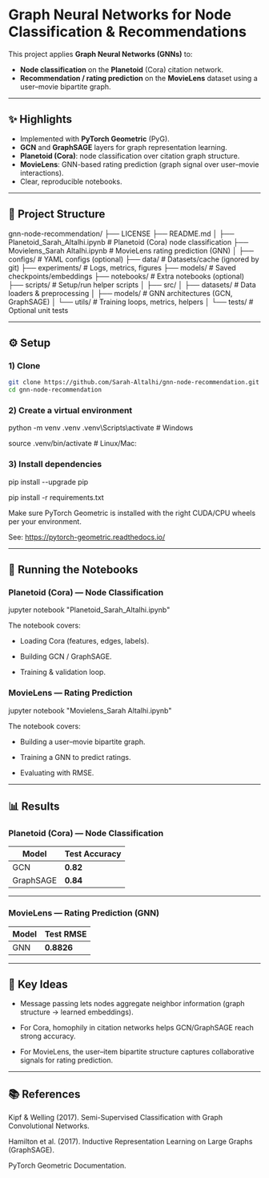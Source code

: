 # Graph Neural Networks for Node Classification & Recommendations

This project applies **Graph Neural Networks (GNNs)** to:
- **Node classification** on the **Planetoid** (Cora) citation network.
- **Recommendation / rating prediction** on the **MovieLens** dataset using a user–movie bipartite graph.

---

## ✨ Highlights
- Implemented with **PyTorch Geometric** (PyG).
- **GCN** and **GraphSAGE** layers for graph representation learning.
- **Planetoid (Cora)**: node classification over citation graph structure.
- **MovieLens**: GNN-based rating prediction (graph signal over user–movie interactions).
- Clear, reproducible notebooks.

---

## 📂 Project Structure

gnn-node-recommendation/
├── LICENSE
├── README.md
│
├── Planetoid_Sarah_Altalhi.ipynb # Planetoid (Cora) node classification
├── Movielens_Sarah Altalhi.ipynb # MovieLens rating prediction (GNN)
│
├── configs/ # YAML configs (optional)
├── data/ # Datasets/cache (ignored by git)
├── experiments/ # Logs, metrics, figures 
├── models/ # Saved checkpoints/embeddings
├── notebooks/ # Extra notebooks (optional)
├── scripts/ # Setup/run helper scripts
│
├── src/
│ ├── datasets/ # Data loaders & preprocessing 
│ ├── models/ # GNN architectures (GCN, GraphSAGE)
│ └── utils/ # Training loops, metrics, helpers
│
└── tests/ # Optional unit tests

---

## ⚙️ Setup

### 1) Clone
```bash
git clone https://github.com/Sarah-Altalhi/gnn-node-recommendation.git
cd gnn-node-recommendation
```
### 2) Create a virtual environment
python -m venv .venv
.venv\Scripts\activate   # Windows

source .venv/bin/activate # Linux/Mac:

### 3) Install dependencies
pip install --upgrade pip

pip install -r requirements.txt

Make sure PyTorch Geometric is installed with the right CUDA/CPU wheels per your environment.

See: https://pytorch-geometric.readthedocs.io/

--- 
## 🚀 Running the Notebooks
### Planetoid (Cora) — Node Classification
jupyter notebook "Planetoid_Sarah_Altalhi.ipynb"


The notebook covers:

- Loading Cora (features, edges, labels).

- Building GCN / GraphSAGE.

- Training & validation loop.



### MovieLens — Rating Prediction
jupyter notebook "Movielens_Sarah Altalhi.ipynb"


The notebook covers:

- Building a user–movie bipartite graph.

- Training a GNN to predict ratings.

- Evaluating with RMSE.


---
## 📊 Results

### Planetoid (Cora) — Node Classification

| Model     | Test Accuracy |
|-----------|---------------|
| GCN       | **0.82**      |
| GraphSAGE | **0.84**      |

---

### MovieLens — Rating Prediction (GNN)

| Model | Test RMSE |
|-------|-----------|
| GNN   | **0.8826** |

---
## 🧠 Key Ideas

- Message passing lets nodes aggregate neighbor information (graph structure → learned embeddings).

- For Cora, homophily in citation networks helps GCN/GraphSAGE reach strong accuracy.

- For MovieLens, the user–item bipartite structure captures collaborative signals for rating prediction.

---

## 📚 References

Kipf & Welling (2017). Semi-Supervised Classification with Graph Convolutional Networks.


Hamilton et al. (2017). Inductive Representation Learning on Large Graphs (GraphSAGE).


PyTorch Geometric Documentation.

